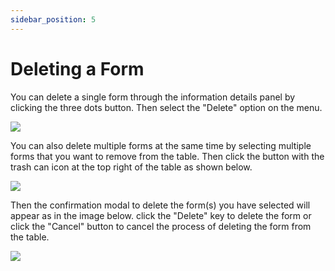 ```yaml
---
sidebar_position: 5
---
```


# Deleting a Form

You can delete a single form through the information details panel by clicking the three dots button. Then select the "Delete" option on the menu.

![](/img/screenshots/website-application-usage/home-page/deleting-a-form/deleting-a-form-1.png)

You can also delete multiple forms at the same time by selecting multiple forms that you want to remove from the table. Then click the button with the trash can icon at the top right of the table as shown below.

![](/img/screenshots/website-application-usage/home-page/deleting-a-form/deleting-a-form-2.png)

Then the confirmation modal to delete the form(s) you have selected will appear as in the image below. click the "Delete" key to delete the form or click the "Cancel" button to cancel the process of deleting the form from the table.

![](/img/screenshots/website-application-usage/home-page/deleting-a-form/deleting-a-form-3.png)